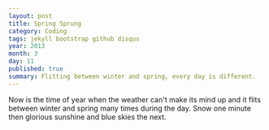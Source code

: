 ```yaml
---
layout: post
title: Spring Sprung
category: Coding
tags: jekyll bootstrap github disqus
year: 2013
month: 3
day: 11
published: true
summary: Flitting between winter and spring, every day is different.
---
```


<p>Now is the time of year when the weather can't make its mind up and it flits between winter and spring many times during the day. Snow one minute then glorious sunshine and blue skies the next.</p>
